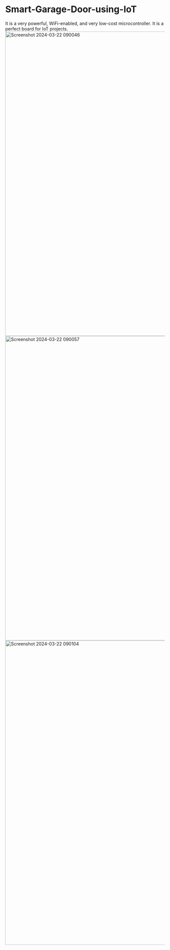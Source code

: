 # Smart-Garage-Door-using-IoT
It is a very powerful, WiFi-enabled, and very low-cost microcontroller. It is a perfect board for IoT projects.
<img width="960" alt="Screenshot 2024-03-22 090046" src="https://github.com/Yaswitha03/Smart-Garage-Door-using-IoT/assets/139364252/a4ed5402-98cb-4a53-9820-0372475d4e4d">
<img width="960" alt="Screenshot 2024-03-22 090057" src="https://github.com/Yaswitha03/Smart-Garage-Door-using-IoT/assets/139364252/cf848e0e-6880-4fde-b638-a379845f5ab4">
<img width="960" alt="Screenshot 2024-03-22 090104" src="https://github.com/Yaswitha03/Smart-Garage-Door-using-IoT/assets/139364252/abbb02e8-75de-48ae-a3dc-0b8a651e43b4">
